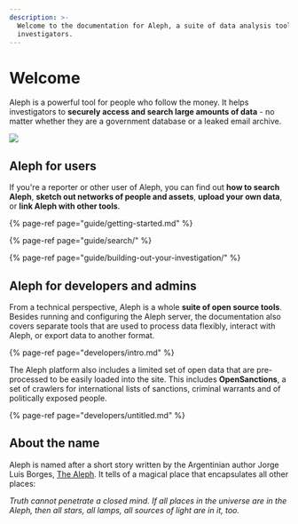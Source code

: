 ```yaml
---
description: >-
  Welcome to the documentation for Aleph, a suite of data analysis tools for
  investigators.
---
```


# Welcome

Aleph is a powerful tool for people who follow the money. It helps investigators to **securely access and search large amounts of data** - no matter whether they are a government database or a leaked email archive.

![](.gitbook/assets/screenshot-2019-09-03-at-08.57.04.png)

## Aleph for users

If you're a reporter or other user of Aleph, you can find out **how to search Aleph**, **sketch out networks of people and assets**, **upload your own data**, or **link Aleph with other tools**.

{% page-ref page="guide/getting-started.md" %}

{% page-ref page="guide/search/" %}

{% page-ref page="guide/building-out-your-investigation/" %}



## Aleph for developers and admins

From a technical perspective, Aleph is a whole **suite of open source tools**. Besides running and configuring the Aleph server, the documentation also covers separate tools that are used to process data flexibly, interact with Aleph, or export data to another format.

{% page-ref page="developers/intro.md" %}

The Aleph platform also includes a limited set of open data that are pre-processed to be easily loaded into the site. This includes **OpenSanctions**, a set of crawlers for international lists of sanctions, criminal warrants and of politically exposed people.

{% page-ref page="developers/untitled.md" %}

## About the name

Aleph is named after a short story written by the Argentinian author Jorge Luis Borges, [The Aleph](http://www.phinnweb.org/links/literature/borges/aleph.html). It tells of a magical place that encapsulates all other places:

_Truth cannot penetrate a closed mind. If all places in the universe are in the Aleph, then all stars, all lamps, all sources of light are in it, too._

